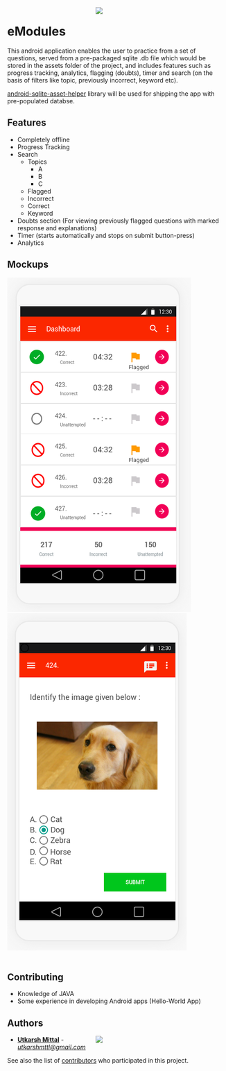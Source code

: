 <img src="https://cdnd.icons8.com/wp-content/uploads/2015/06/android_vector.jpg" align="right" width="300"/>

# eModules 

This android application enables the user to practice from a set of questions, served from a pre-packaged sqlite .db file which would be stored in the assets folder of the project, and includes features such as progress tracking, analytics, flagging (doubts), timer and search (on the basis of filters like topic, previously incorrect, keyword etc).

[android-sqlite-asset-helper](https://github.com/jgilfelt/android-sqlite-asset-helper) library will be used for shipping the app with pre-populated databse.

## Features

- Completely offline
- Progress Tracking
- Search
  - Topics
    - A
    - B
    - C
  - Flagged
  - Incorrect
  - Correct
  - Keyword
- Doubts section (For viewing previously flagged questions with marked response and explanations)
- Timer (starts automatically and stops on submit button-press)
- Analytics

## Mockups

<img src="./Mockups/Mockup1.png"/> <img src="./Mockups/Mockup2.png"/> 
<br><br>

## Contributing

* Knowledge of JAVA
* Some experience in developing Android apps (Hello-World App)

## Authors

<a href="http://ducic.ac.in/"><img src="https://user-images.githubusercontent.com/16596327/30467922-9d4985ce-9a05-11e7-81aa-9f5348eb40de.png" align="right" width="300"/></a>

* **[Utkarsh Mittal](https://github.com/utkarshmttl)** - *utkarshmttl@gmail.com*

See also the list of [contributors](https://github.com/utkarshmttl/eModules/graphs/contributors) who participated in this project.